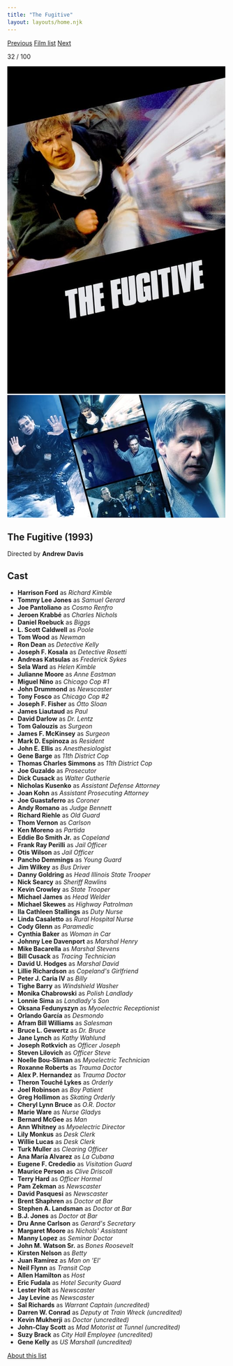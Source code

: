 ```yaml
---
title: "The Fugitive"
layout: layouts/home.njk
---
```


<nav class="films">
  <a class="prev" href="../night-on-earth">Previous</a>
  <a href="../">Film list</a>
  <a class="next" href="../whats-eating-gilbert-grape">Next</a>
</nav>

<p>32 / 100</p>

<article class="film">
  <div class="backdrop-and-poster">
    <img class="poster" src="../films/posters/the-fugitive.jpg" alt="">
    <img class="backdrop" src="../films/backdrops/the-fugitive.jpg" alt="">
  </div>

  <h1>The Fugitive (1993)</h1>

  <p class="director">
    Directed by <strong>Andrew Davis</strong>
  </p>


  <h2>
    Cast
  </h2>
  <ul>
    <li><strong>Harrison Ford</strong> as <em>Richard Kimble</em></li>
<li><strong>Tommy Lee Jones</strong> as <em>Samuel Gerard</em></li>
<li><strong>Joe Pantoliano</strong> as <em>Cosmo Renfro</em></li>
<li><strong>Jeroen Krabbé</strong> as <em>Charles Nichols</em></li>
<li><strong>Daniel Roebuck</strong> as <em>Biggs</em></li>
<li><strong>L. Scott Caldwell</strong> as <em>Poole</em></li>
<li><strong>Tom Wood</strong> as <em>Newman</em></li>
<li><strong>Ron Dean</strong> as <em>Detective Kelly</em></li>
<li><strong>Joseph F. Kosala</strong> as <em>Detective Rosetti</em></li>
<li><strong>Andreas Katsulas</strong> as <em>Frederick Sykes</em></li>
<li><strong>Sela Ward</strong> as <em>Helen Kimble</em></li>
<li><strong>Julianne Moore</strong> as <em>Anne Eastman</em></li>
<li><strong>Miguel Nino</strong> as <em>Chicago Cop #1</em></li>
<li><strong>John Drummond</strong> as <em>Newscaster</em></li>
<li><strong>Tony Fosco</strong> as <em>Chicago Cop #2</em></li>
<li><strong>Joseph F. Fisher</strong> as <em>Otto Sloan</em></li>
<li><strong>James Liautaud</strong> as <em>Paul</em></li>
<li><strong>David Darlow</strong> as <em>Dr. Lentz</em></li>
<li><strong>Tom Galouzis</strong> as <em>Surgeon</em></li>
<li><strong>James F. McKinsey</strong> as <em>Surgeon</em></li>
<li><strong>Mark D. Espinoza</strong> as <em>Resident</em></li>
<li><strong>John E. Ellis</strong> as <em>Anesthesiologist</em></li>
<li><strong>Gene Barge</strong> as <em>11th District Cop</em></li>
<li><strong>Thomas Charles Simmons</strong> as <em>11th District Cop</em></li>
<li><strong>Joe Guzaldo</strong> as <em>Prosecutor</em></li>
<li><strong>Dick Cusack</strong> as <em>Walter Gutherie</em></li>
<li><strong>Nicholas Kusenko</strong> as <em>Assistant Defense Attorney</em></li>
<li><strong>Joan Kohn</strong> as <em>Assistant Prosecuting Attorney</em></li>
<li><strong>Joe Guastaferro</strong> as <em>Coroner</em></li>
<li><strong>Andy Romano</strong> as <em>Judge Bennett</em></li>
<li><strong>Richard Riehle</strong> as <em>Old Guard</em></li>
<li><strong>Thom Vernon</strong> as <em>Carlson</em></li>
<li><strong>Ken Moreno</strong> as <em>Partida</em></li>
<li><strong>Eddie Bo Smith Jr.</strong> as <em>Copeland</em></li>
<li><strong>Frank Ray Perilli</strong> as <em>Jail Officer</em></li>
<li><strong>Otis Wilson</strong> as <em>Jail Officer</em></li>
<li><strong>Pancho Demmings</strong> as <em>Young Guard</em></li>
<li><strong>Jim Wilkey</strong> as <em>Bus Driver</em></li>
<li><strong>Danny Goldring</strong> as <em>Head Illinois State Trooper</em></li>
<li><strong>Nick Searcy</strong> as <em>Sheriff Rawlins</em></li>
<li><strong>Kevin Crowley</strong> as <em>State Trooper</em></li>
<li><strong>Michael James</strong> as <em>Head Welder</em></li>
<li><strong>Michael Skewes</strong> as <em>Highway Patrolman</em></li>
<li><strong>Ila Cathleen Stallings</strong> as <em>Duty Nurse</em></li>
<li><strong>Linda Casaletto</strong> as <em>Rural Hospital Nurse</em></li>
<li><strong>Cody Glenn</strong> as <em>Paramedic</em></li>
<li><strong>Cynthia Baker</strong> as <em>Woman in Car</em></li>
<li><strong>Johnny Lee Davenport</strong> as <em>Marshal Henry</em></li>
<li><strong>Mike Bacarella</strong> as <em>Marshal Stevens</em></li>
<li><strong>Bill Cusack</strong> as <em>Tracing Technician</em></li>
<li><strong>David U. Hodges</strong> as <em>Marshal David</em></li>
<li><strong>Lillie Richardson</strong> as <em>Copeland's Girlfriend</em></li>
<li><strong>Peter J. Caria IV</strong> as <em>Billy</em></li>
<li><strong>Tighe Barry</strong> as <em>Windshield Washer</em></li>
<li><strong>Monika Chabrowski</strong> as <em>Polish Landlady</em></li>
<li><strong>Lonnie Sima</strong> as <em>Landlady's Son</em></li>
<li><strong>Oksana Fedunyszyn</strong> as <em>Myoelectric Receptionist</em></li>
<li><strong>Orlando García</strong> as <em>Desmondo</em></li>
<li><strong>Afram Bill Williams</strong> as <em>Salesman</em></li>
<li><strong>Bruce L. Gewertz</strong> as <em>Dr. Bruce</em></li>
<li><strong>Jane Lynch</strong> as <em>Kathy Wahlund</em></li>
<li><strong>Joseph Rotkvich</strong> as <em>Officer Joseph</em></li>
<li><strong>Steven Lilovich</strong> as <em>Officer Steve</em></li>
<li><strong>Noelle Bou-Sliman</strong> as <em>Myoelectric Technician</em></li>
<li><strong>Roxanne Roberts</strong> as <em>Trauma Doctor</em></li>
<li><strong>Alex P. Hernandez</strong> as <em>Trauma Doctor</em></li>
<li><strong>Theron Touché Lykes</strong> as <em>Orderly</em></li>
<li><strong>Joel Robinson</strong> as <em>Boy Patient</em></li>
<li><strong>Greg Hollimon</strong> as <em>Skating Orderly</em></li>
<li><strong>Cheryl Lynn Bruce</strong> as <em>O.R. Doctor</em></li>
<li><strong>Marie Ware</strong> as <em>Nurse Gladys</em></li>
<li><strong>Bernard McGee</strong> as <em>Man</em></li>
<li><strong>Ann Whitney</strong> as <em>Myoelectric Director</em></li>
<li><strong>Lily Monkus</strong> as <em>Desk Clerk</em></li>
<li><strong>Willie Lucas</strong> as <em>Desk Clerk</em></li>
<li><strong>Turk Muller</strong> as <em>Clearing Officer</em></li>
<li><strong>Ana María Alvarez</strong> as <em>La Cubana</em></li>
<li><strong>Eugene F. Crededio</strong> as <em>Visitation Guard</em></li>
<li><strong>Maurice Person</strong> as <em>Clive Driscoll</em></li>
<li><strong>Terry Hard</strong> as <em>Officer Hormel</em></li>
<li><strong>Pam Zekman</strong> as <em>Newscaster</em></li>
<li><strong>David Pasquesi</strong> as <em>Newscaster</em></li>
<li><strong>Brent Shaphren</strong> as <em>Doctor at Bar</em></li>
<li><strong>Stephen A. Landsman</strong> as <em>Doctor at Bar</em></li>
<li><strong>B.J. Jones</strong> as <em>Doctor at Bar</em></li>
<li><strong>Dru Anne Carlson</strong> as <em>Gerard's Secretary</em></li>
<li><strong>Margaret Moore</strong> as <em>Nichols' Assistant</em></li>
<li><strong>Manny Lopez</strong> as <em>Seminar Doctor</em></li>
<li><strong>John M. Watson Sr.</strong> as <em>Bones Roosevelt</em></li>
<li><strong>Kirsten Nelson</strong> as <em>Betty</em></li>
<li><strong>Juan Ramírez</strong> as <em>Man on 'El'</em></li>
<li><strong>Neil Flynn</strong> as <em>Transit Cop</em></li>
<li><strong>Allen Hamilton</strong> as <em>Host</em></li>
<li><strong>Eric Fudala</strong> as <em>Hotel Security Guard</em></li>
<li><strong>Lester Holt</strong> as <em>Newscaster</em></li>
<li><strong>Jay Levine</strong> as <em>Newscaster</em></li>
<li><strong>Sal Richards</strong> as <em>Warrant Captain (uncredited)</em></li>
<li><strong>Darren W. Conrad</strong> as <em>Deputy at Train Wreck (uncredited)</em></li>
<li><strong>Kevin Mukherji</strong> as <em>Doctor (uncredited)</em></li>
<li><strong>John-Clay Scott</strong> as <em>Mad Motorist at Tunnel (uncredited)</em></li>
<li><strong>Suzy Brack</strong> as <em>City Hall Employee (uncredited)</em></li>
<li><strong>Gene Kelly</strong> as <em>US Marshall (uncredited)</em></li>
  </ul>
</article>
<footer>
  <a href="../about">About this list</a>
</footer>
